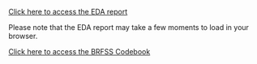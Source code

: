 [Click here to access the EDA report](https://htmlpreview.github.io/?https://github.com/laura-cramm/CIND-820-Big-Data-Analytics-Project/blob/main/Exploratory%20Data%20Analysis/exploratory_data_analysis_core_modules.html)

Please note that the EDA report may take a few moments to load in your browser. 

[Click here to access the BRFSS Codebook](https://github.com/laura-cramm/CIND-820-Big-Data-Analytics-Project/blob/main/Exploratory%20Data%20Analysis/BRFSS%202022%20Codebook.HTML)
